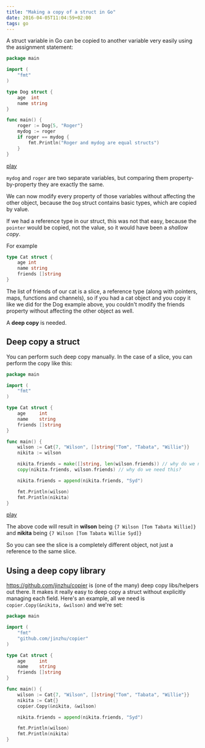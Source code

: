 ```yaml
---
title: "Making a copy of a struct in Go"
date: 2016-04-05T11:04:59+02:00
tags: go
---
```


A struct variable in Go can be copied to another variable very easily using the assignment statement:

```go
package main

import (
	"fmt"
)

type Dog struct {
	age  int
	name string
}

func main() {
	roger := Dog{5, "Roger"}
	mydog := roger
	if roger == mydog {
		fmt.Println("Roger and mydog are equal structs")
	}
}
```
[play](https://play.golang.org/p/vArVyugMym)

`mydog` and `roger` are two separate variables, but comparing them property-by-property they are exactly the same.

We can now modify every property of those variables without affecting the other object, because the `Dog` struct contains basic types, which are copied by value.

If we had a reference type in our struct, this was not that easy, because the `pointer` would be copied, not the value, so it would have been a _shallow copy_.

For example

```go
type Cat struct {
    age int
    name string
    friends []string
}
```

The list of friends of our cat is a slice, a reference type (along with pointers, maps, functions and channels), so if you had a cat object and you copy it like we did for the Dog example above, you couldn't modify the friends property without affecting the other object as well.

A **deep copy** is needed.

## Deep copy a struct

You can perform such deep copy manually. In the case of a slice, you can perform the copy like this:

```go
package main

import (
	"fmt"
)

type Cat struct {
	age     int
	name    string
	friends []string
}

func main() {
	wilson := Cat{7, "Wilson", []string{"Tom", "Tabata", "Willie"}}
	nikita := wilson

	nikita.friends = make([]string, len(wilson.friends)) // why do we need this?
	copy(nikita.friends, wilson.friends) // why do we need this?

	nikita.friends = append(nikita.friends, "Syd")

	fmt.Println(wilson)
	fmt.Println(nikita)
}
```
[play](https://play.golang.org/p/HW_UUDPbTm)

The above code will result in **wilson** being `{7 Wilson [Tom Tabata Willie]}`
and **nikita** being `{7 Wilson [Tom Tabata Willie Syd]}`

So you can see the slice is a completely different object, not just a reference to the same slice.

## Using a deep copy library

<https://github.com/jinzhu/copier> is (one of the many) deep copy libs/helpers out there. It makes it really easy to deep copy a struct without explicitly managing each field. Here's an example, all we need is `copier.Copy(&nikita, &wilson)` and we're set:

```go
package main

import (
	"fmt"
	"github.com/jinzhu/copier"
)

type Cat struct {
	age     int
	name    string
	friends []string
}

func main() {
	wilson := Cat{7, "Wilson", []string{"Tom", "Tabata", "Willie"}}
	nikita := Cat{}
	copier.Copy(&nikita, &wilson)

	nikita.friends = append(nikita.friends, "Syd")

	fmt.Println(wilson)
	fmt.Println(nikita)
}
```
